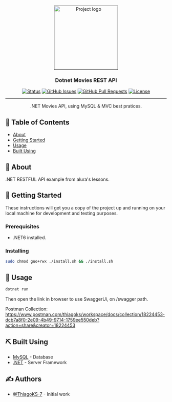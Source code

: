 <p align="center">
  <a href="" rel="noopener">
 <img height=200px src="https://github.com/ThiagoKS-7/dotnet-movies-api/assets/83460816/1e955b36-38d2-4d2a-9b44-34c7e2ff313d" alt="Project logo"></a>
</p>

<h3 align="center">Dotnet Movies REST API</h3>

<div align="center">

[![Status](https://img.shields.io/badge/status-active-success.svg)]()
[![GitHub Issues](https://img.shields.io/github/issues/ThiagoKS-7/dotnet-movies-api.svg)](https://github.com/ThiagoKS-7/dotnet-movies-api/issues)
[![GitHub Pull Requests](https://img.shields.io/github/issues-pr/ThiagoKS-7/dotnet-movies-api.svg)](https://github.com/ThiagoKS-7/dotnet-movies-api/pulls)
[![License](https://img.shields.io/badge/license-MIT-blue.svg)](/LICENSE)

</div>

---

<p align="center"> .NET Movies API, using MySQL & MVC best pratices.
    <br> 
</p>

## 📝 Table of Contents

- [About](#about)
- [Getting Started](#getting_started)
- [Usage](#usage)
- [Built Using](#built_using)

## 🧐 About <a name = "about"></a>

.NET RESTFUL API example from alura's lessons.

## 🏁 Getting Started <a name = "getting_started"></a>

These instructions will get you a copy of the project up and running on your local machine for development and testing purposes.

### Prerequisites

- .NET6 installed.


### Installing

```bash
sudo chmod guo+rwx ./install.sh && ./install.sh
```

## 🎈 Usage <a name="usage"></a>

```bash
dotnet run
```

Then open the link in browser to use SwaggerUi, on /swagger path.

Postman Collection: https://www.postman.com/thiagoks/workspace/docs/collection/18224453-dcb7a8f0-2e09-4b49-9714-1759ee550deb?action=share&creator=18224453


## ⛏️ Built Using <a name = "built_using"></a>

- [MySQL](https://www.mysql.com) - Database
- [.NET](https://dotnet.microsoft.com/pt-br/) - Server Framework

## ✍️ Authors <a name = "authors"></a>

- [@ThiagoKS-7](https://github.com/ThiagKS-7) - Initial work

